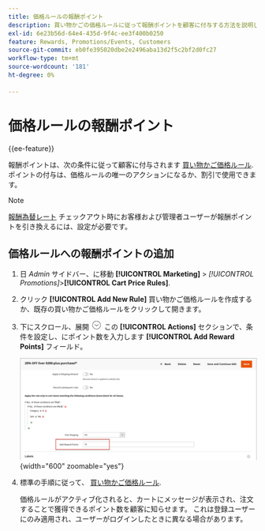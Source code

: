 ```yaml
---
title: 価格ルールの報酬ポイント
description: 買い物かごの価格ルールに従って報酬ポイントを顧客に付与する方法を説明します。
exl-id: 6e23b56d-64e4-435d-9f4c-ee3f400b0250
feature: Rewards, Promotions/Events, Customers
source-git-commit: eb0fe395020dbe2e2496aba13d2f5c2bf2d0fc27
workflow-type: tm+mt
source-wordcount: '181'
ht-degree: 0%

---
```


# 価格ルールの報酬ポイント

{{ee-feature}}

報酬ポイントは、次の条件に従って顧客に付与されます [買い物かご価格ルール](price-rules-cart.md). ポイントの付与は、価格ルールの唯一のアクションになるか、割引で使用できます。

>[!NOTE]
>
>[報酬為替レート](reward-exchange-rates.md) チェックアウト時にお客様および管理者ユーザーが報酬ポイントを引き換えるには、設定が必要です。

## 価格ルールへの報酬ポイントの追加

1. 日 _Admin_ サイドバー、に移動 **[!UICONTROL Marketing]** > _[!UICONTROL Promotions]_>**[!UICONTROL Cart Price Rules]**.

1. クリック **[!UICONTROL Add New Rule]** 買い物かご価格ルールを作成するか、既存の買い物かご価格ルールをクリックして開きます。

1. 下にスクロール、展開 ![展開セレクター](../assets/icon-display-expand.png) この **[!UICONTROL Actions]** セクションで、条件を設定し、にポイント数を入力します **[!UICONTROL Add Reward Points]** フィールド。

   ![買い物かご価格ルール – 報酬ポイント](./assets/reward-points-price-rule-actions.png){width="600" zoomable="yes"}

1. 標準の手順に従って、 [買い物かご価格ルール](price-rules-cart-create.md).

   価格ルールがアクティブ化されると、カートにメッセージが表示され、注文することで獲得できるポイント数を顧客に知らせます。 これは登録ユーザーにのみ適用され、ユーザーがログインしたときに異なる場合があります。
